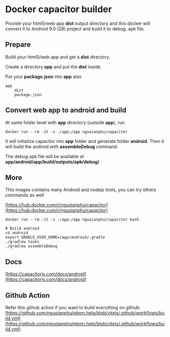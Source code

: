 # Docker capacitor builder

Provide your html5/web app __dist__ output directory and this docker will convert it to Android 9.0 (28) project and build it to debug .apk file.

## Prepare
Build your html5/web app and get a __dist__ directory.

Create a directory __app__ and put the __dist__ inside.

Put your __package.json__ into __app__ also


    app
        dist
        package.json

## Convert web app to android and build

At same folder level with __app__ directory (outside __app__), run

    docker run --rm -it -v ./app:/app nguoianphu/capacitor

It will initialize capacitor into __app__ folder and generate folder __android__. Then it will build the android with __assembleDebug__ command.

The debug apk file will be available at __app/android/app/build/outputs/apk/debug/__

## More

This images contains many Android and nodejs tools, you can try others commands as well

[https://hub.docker.com/r/nguoianphu/capacitor](https://hub.docker.com/r/nguoianphu/capacitor)

    docker run --rm -it -v ./app:/app nguoianphu/capacitor bash
    
    # Build android
    cd android
    export GRADLE_USER_HOME=/app/android/.gradle
    ./gradlew tasks
    ./gradlew assembleDebug

## Docs

[https://capacitorjs.com/docs/android](https://capacitorjs.com/docs/android)

## Github Action

Refer this github action if you want to build everything on github: [https://github.com/nguoianphu/pkmn.help/blob/vitejs/.github/workflows/build.yml](https://github.com/nguoianphu/pkmn.help/blob/vitejs/.github/workflows/build.yml)
